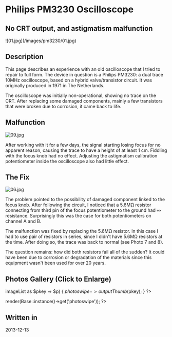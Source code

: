 # Philips PM3230 Oscilloscope
## No CRT output, and astigmatism malfunction


<gallery
                galleryId="my-test-gallery"
                images="[
                    {
                        'largeURL':
                            'https://cdn.photoswipe.com/photoswipe-demo-images/photos/1/img-2500.jpg',
                        'thumbnailURL':
                            'https://cdn.photoswipe.com/photoswipe-demo-images/photos/1/img-200.jpg',
                        'width': 1875,
                        'height': 2500
                    },
                    {
                        'largeURL':
                            'https://cdn.photoswipe.com/photoswipe-demo-images/photos/2/img-2500.jpg',
                        'thumbnailURL':
                            'https://cdn.photoswipe.com/photoswipe-demo-images/photos/2/img-200.jpg',
                        'width': 1669,
                        'height': 2500
                    },
                    {
                        'largeURL':
                            'https://cdn.photoswipe.com/photoswipe-demo-images/photos/3/img-2500.jpg',
                        'thumbnailURL':
                            'https://cdn.photoswipe.com/photoswipe-demo-images/photos/3/img-200.jpg',
                        'width': 2500,
                        'height': 1666
                    }
                ]"
            />

<section class="splash-image">
![01.jpg](/images/pm3230/01.jpg)
</section>

Description
-----------

This page describes an experience with an old oscilloscope that I tried to repair to full form. The device in question is a Philips PM3230: a dual trace 10MHz oscilloscope, based on a hybrid valve/transistor circuit. It was originally produced in 1971 in The Netherlands.

The oscilloscope was initially non-operational, showing no trace on the CRT. After replacing some damaged components, mainly a few transistors that were broken due to corrosion, it came back to life.

Malfunction
-----------

![09.jpg](/images/pm3230/09.jpg)

After working with it for a few days, the signal starting losing focus for no apparent reason, causing the trace to have a height of at least 1 cm. Fiddling with the focus knob had no effect. Adjusting the astigmatism calibration potentiometer inside the oscilloscope also had little effect.

The Fix
-------

![06.jpg](/images/pm3230/06.jpg)

The problem pointed to the possibility of damaged component linked to the focus knob. After following the circuit, I noticed that a 5.6MΩ resistor connecting from third pin of the focus potentiometer to the ground had ∞ resistance. Surprisingly this was the case for both potentiometers on channel A and B.

The malfunction was fixed by replacing the 5.6MΩ resistor. In this case I had to use pair of resistors in series, since I didn't have 5.6MΩ resistors at the time. After doing so, the trace was back to normal (see Photo 7 and 8).

The question remains: how did both resistors fail all of the sudden? It could have been due to corrosion or degradation of the materials since this equipment wasn't been used for over 20 years.

Photos Gallery (Click to Enlarge)
---------------------------------

imageList as $pkey => $p) { $photoswipe->outputThumb($pkey); } ?>

render(Base::instance()->get('photoswipe')); ?>

Written in
----------

2013-12-13